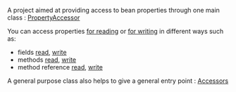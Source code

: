 A project aimed at providing access to bean properties through one main class : [PropertyAccessor](src/main/java/org/gama/reflection/PropertyAccessor.java)

You can access properties [for reading](src/main/java/org/gama/reflection/IAccessor.java) or [for writing](src/main/java/org/gama/reflection/IMutator.java)
in different ways such as:
- fields [read](src/main/java/org/gama/reflection/AccessorByField.java), [write](src/main/java/org/gama/reflection/MutatorByField.java)
- methods [read](src/main/java/org/gama/reflection/AccessorByMethod.java), [write](src/main/java/org/gama/reflection/MutatorByMethod.java)
- method reference [read](src/main/java/org/gama/reflection/AccessorByMethodReference.java), [write](src/main/java/org/gama/reflection/MutatorByMethodReference.java)

A general purpose class also helps to give a general entry point : [Accessors](src/main/java/org/gama/reflection/Accessors.java)